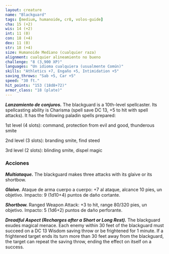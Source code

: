 ```yaml
---
layout: creature
name: "Blackguard"
tags: [medium, humanoide, cr8, volos-guide]
cha: 15 (+2)
wis: 14 (+2)
int: 11 (0)
con: 18 (+4)
dex: 11 (0)
str: 18 (+4)
size: Humanoide Mediano (cualquier raza)
alignment: cualquier alineamiento no bueno
challenge: "8 (3,900 XP)"
languages: "Un idioma cualquiera (usualmente Común)"
skills: "Athletics +7, Engaño +5, Intimidation +5"
saving_throws: "Sab +5, Car +5"
speed: "30 ft."
hit_points: "153 (18d8+72)"
armor_class: "18 (plate)"
---
```


***Lanzamiento de conjuros.*** The blackguard is a 10th-level spellcaster. Its spellcasting ability is Charisma (spell save DC 13, +5 to hit with spell attacks). It has the following paladin spells prepared:

1st level (4 slots): command, protection from evil and good, thunderous smite

2nd level (3 slots): branding smite, find steed

3rd level (2 slots): blinding smite, dispel magic

### Acciones

***Multiataque.*** The blackguard makes three attacks with its glaive or its shortbow.

***Glaive.*** Ataque de arma cuerpo a cuerpo: +7 al ataque, alcance 10 pies, un objetivo. Impacto: 9 (1d10+4) puntos de daño cortante.

***Shortbow.*** Ranged Weapon Attack: +3 to hit, range 80/320 pies, un objetivo. Impacto: 5 (1d6+2) puntos de daño perforante.

***Dreadful Aspect (Recharges after a Short or Long Rest).*** The blackguard exudes magical menace. Each enemy within 30 feet of the blackguard must succeed on a DC 13 Wisdom saving throw or be frightened for 1 minute. If a frightened target ends its turn more than 30 feet away from the blackguard, the target can repeat the saving throw, ending the effect on itself on a success.